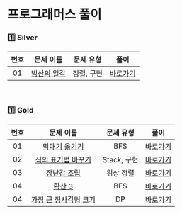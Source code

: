 # 프로그래머스 풀이

### 1️⃣ <strong>Silver</strong>

| 번호 |                                         문제 이름                                          |   문제 유형    |                    풀이               |
| :--: | :----------------------------------------------------------------------------------------: | :------------:  | :------------------------------: |
|  01  |  [빙산의 일각](https://www.codetree.ai/training-field/search/problems/the-tip-of-the-iceberg)   |     정렬, 구현     |  [바로가기](./Silver/빙산의일각.md)  |


<br/>

### 1️⃣ <strong>Gold</strong>

| 번호 |                                         문제 이름                                          |   문제 유형    |                    풀이               |
| :--: | :----------------------------------------------------------------------------------------: | :------------:  | :------------------------------: |
|  01  |  [막대기 옮기기](https://www.codetree.ai/training-field/search/problems/moving-the-stick/description)   |    BFS    |  [바로가기](./Gold/막대기옮기기.md)  |
|  02  |  [식의 표기법 바꾸기](https://www.codetree.ai/training-field/search/problems/replace-notation-of-expressions/description)   |     Stack, 구현     |  [바로가기](./Gold/식의표기법바꾸기.md)  |
|  03  |  [장난감 조립](https://www.codetree.ai/training-field/search/problems/make-toy/description)   |     위상 정렬     |  [바로가기](./Gold/식의표기법바꾸기.md)  |
|  04  |  [확산 3](https://www.codetree.ai/training-field/search/problems/diffusion-3/description)   |     BFS   |  [바로가기](./Gold/확산3.md)  |
|  04  |  [가장 큰 정사각형 크기](https://www.codetree.ai/training-field/search/problems/size-of-the-largest-square/description)   |     DP     |  [바로가기](./Gold/가장큰정사각형크기.md)  |


<br/>
